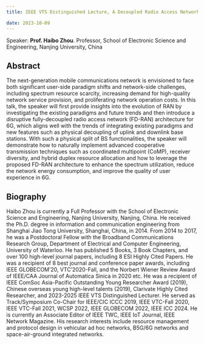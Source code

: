 ```yaml
---
title: IEEE VTS Distinguished Lecture, A Decoupled Radio Access Networks Architecture for 6G, Concepts, Methods and Directions @2023.10.9

date: 2023-10-09
---
```


Speaker: **Prof. Haibo Zhou**.
Professor,
School of Electronic Science and Engineering, Nanjing University, China
<!--more-->


## Abstract 

The next-generation mobile communications network is envisioned to face both significant user-side paradigm shifts and network-side challenges, including spectrum resource scarcity, increasing demand for high-quality network service provision, and proliferating network operation costs. In this talk, the speaker will first provide insights into the evolution of RAN by investigating the existing paradigms and future trends and then introduce a disruptive fully-decoupled radio access network (FD-RAN) architecture for 6G, which aligns well with the trends of integrating existing paradigms and new features such as physical decoupling of uplink and downlink base stations. With such a physical split of BS functionalities, the speaker will demonstrate how to naturally implement advanced cooperative transmission techniques such as coordinated multipoint (CoMP), receiver diversity, and hybrid duplex resource allocation and how to leverage the proposed FD-RAN architecture to enhance the spectrum utilization, reduce the network energy consumption, and improve the quality of user experience in 6G.

## Biography

 
Haibo Zhou is currently a Full Professor with the School of Electronic Science and Engineering, Nanjing University, Nanjing, China. He received the Ph.D. degree in information and communication engineering from Shanghai Jiao Tong University, Shanghai, China, in 2014. From 2014 to 2017, he was a Postdoctoral Fellow with the Broadband Communications Research Group, Department of Electrical and Computer Engineering, University of Waterloo. He has published 5 Books, 3 Book Chapters, and over 100 high-level journal papers, including 8 ESI Highly Cited Papers. He was a recipient of 8 best journal and conference paper awards, including IEEE GLOBECOM’20, VTC’2020-Fall, and the Norbert Wiener Review Award of IEEE/CAA Journal of Automatica Sinica in 2020 etc. He was a recipient of IEEE ComSoc Asia-Pacific Outstanding Young Researcher Award (2019), Chinese overseas young high-level talents (2019), Clarivate Highly Cited Researcher, and 2023-2025 IEEE VTS Distinguished Lecturer. He served as Track/Symposium Co-Chair for IEEE/CIC ICCC 2019, IEEE VTC-Fall 2020, IEEE VTC-Fall 2021, WCSP 2022, IEEE GLOBECOM 2022, IEEE ICC 2024. He is currently an Associate Editor of IEEE TWC, IEEE IoT Journal, IEEE Network Magazine. His research interests include resource management and protocol design in vehicular ad hoc networks, B5G/6G networks and space-air-ground integrated networks.

 


